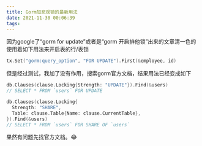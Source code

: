 ```yaml
---
title: Gorm加悲观锁的最新用法
date: 2021-11-30 00:06:39
tags:
---
```


因为google了“gorm for update”或者是“gorm 开启排他锁”出来的文章清一色的使用着如下用法来开启表的行/表锁  
```go
tx.Set("gorm:query_option", "FOR UPDATE").First(&employee, id)
```

但是经过测试，我加了没有作用，搜索gorm官方文档，结果用法已经变成如下
```go
db.Clauses(clause.Locking{Strength: "UPDATE"}).Find(&users)
// SELECT * FROM `users` FOR UPDATE

db.Clauses(clause.Locking{
  Strength: "SHARE",
  Table: clause.Table{Name: clause.CurrentTable},
}).Find(&users)
// SELECT * FROM `users` FOR SHARE OF `users`
```

果然有问题先找官方文档。😂
